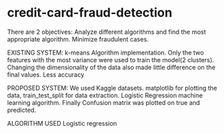 # credit-card-fraud-detection

There are 2 objectives:
Analyze different algorithms and find the most appropriate algorithm.
Minimize fraudulent cases.


EXISTING SYSTEM:
k-means Algorithm implementation.
Only the two features with the most variance were used to train the model(2 clusters).
Changing the dimensionality of the data also made little difference on the final values.
Less  accuracy

PROPOSED SYSTEM:
We  used Kaggle datasets.
matplotlib for plotting the data, train_test_split  for  data extraction.
Logistic Regression machine learning algorithm.
Finally Confusion matrix was plotted on true and predicted.

ALGORITHM USED
Logistic regression


